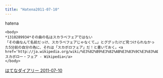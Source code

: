 ```yaml
---
title: "Hatena2011-07-10"
---
```


hatena

```
<body>
*1310289934*その曲の名はスカラベフェアではない
「その曲なんて名前だっけ、スカラベフェアじゃなくて…」とググッたけど見つけられなかった5分前の自分の為に、それは「スカボロフェア」だ！と書いておく。<a href='http://ja.wikipedia.org/wiki/%E3%82%B9%E3%82%AB%E3%83%9C%E3%83%AD%E3%83%BC%E3%83%BB%E3%83%95%E3%82%A7%E3%82%A2'>スカボロー・フェア - Wikipedia</a>
</body>
```


[はてなダイアリー 2011-07-10](https://nishiohirokazu.hatenadiary.org/archive/2011/07/10)